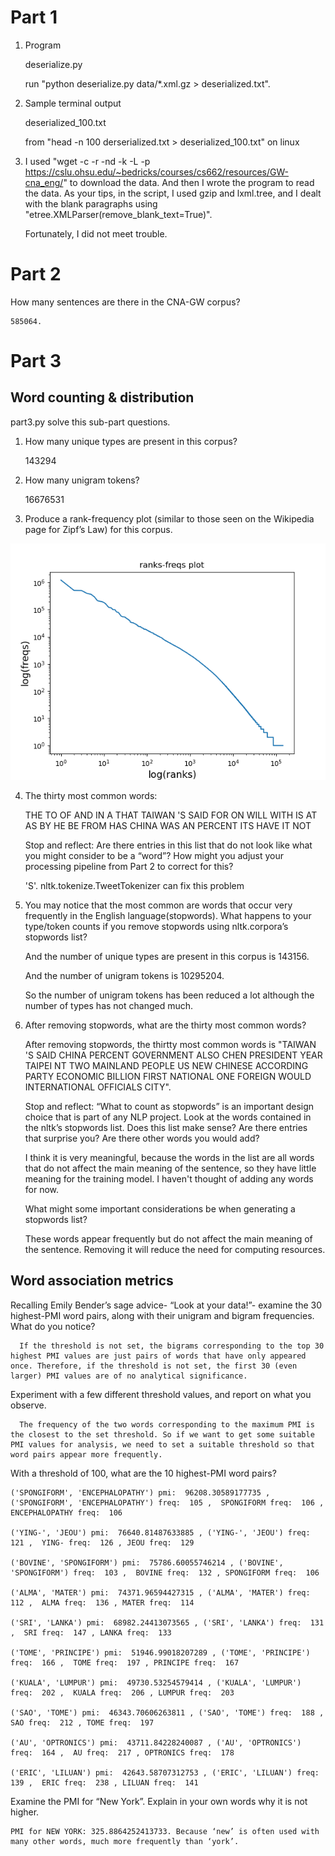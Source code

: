 # Part 1

1. Program

   deserialize.py

   run "python deserialize.py data/*.xml.gz > deserialized.txt".


2. Sample terminal output

   deserialized_100.txt

   from "head -n 100 derserialized.txt > deserialized_100.txt" on linux

3. I used "wget -c -r -nd -k -L -p https://cslu.ohsu.edu/~bedricks/courses/cs662/resources/GW-cna_eng/" to download  the data. And then I wrote the program to read the data. As your tips, in the script, I used gzip and lxml.tree, and I dealt with the blank paragraphs using "etree.XMLParser(remove_blank_text=True)".

	Fortunately, I did not meet trouble.

# Part 2

 How many sentences are there in the CNA-GW corpus?

 	585064.

# Part 3

## Word counting & distribution

   part3.py solve this sub-part questions.

  1. How many unique types are present in this corpus? 
     
     143294

  2. How many unigram tokens?

     16676531

  3. Produce a rank-frequency plot (similar to those seen on the Wikipedia page for Zipf’s Law) for this corpus. 
  
  ![rand_frequency](https://github.com/qchiujunhao/cs562NLP/blob/main/hw1/part3_1_3.png)


  4. The thirty most common words:
	 
	 THE TO OF AND IN A THAT TAIWAN 'S SAID FOR ON WILL WITH IS AT AS BY HE BE FROM HAS CHINA WAS AN PERCENT ITS HAVE IT NOT

	 Stop and reflect: Are there entries in this list that do not look like what you might consider to be a “word”? How might you adjust your processing pipeline from Part 2 to correct for this?

	 	'S'. nltk.tokenize.TweetTokenizer can fix this problem
  
  5. You may notice that the most common are words that occur very frequently in the English language(stopwords). What happens to your  type/token counts if you remove stopwords using nltk.corpora’s stopwords list? 

     

     And the number of unique types are present in this corpus is 143156.

     And the number of unigram tokens is 10295204.

     So the number of unigram tokens has been reduced a lot although the number of types has not changed much.

  6. After removing stopwords, what are the thirty most common words?

     After removing stopwords, the thirtty most common words is "TAIWAN 'S SAID CHINA PERCENT GOVERNMENT ALSO CHEN PRESIDENT YEAR TAIPEI NT TWO MAINLAND PEOPLE US NEW CHINESE ACCORDING PARTY ECONOMIC BILLION FIRST NATIONAL ONE FOREIGN WOULD INTERNATIONAL OFFICIALS CITY".

     Stop and reflect: “What to count as stopwords” is an important design choice that is part of any NLP project. Look at the words contained in the nltk’s stopwords list. Does this list make sense? Are there entries that surprise you? Are there other words you would add?

     	I think it is very meaningful, because the words in the list are all words that do not affect the main meaning of the sentence, so they have little meaning for the training model. I haven't thought of adding any words for now.
     
     What might some important considerations be when generating a stopwords list?

     	These words appear frequently but do not affect the main meaning of the sentence. Removing it will reduce the need for computing resources.


## Word association metrics

   Recalling Emily Bender’s sage advice- “Look at your data!”- examine the 30 highest-PMI word pairs, along with their unigram and bigram frequencies. What do you notice?

      If the threshold is not set, the bigrams corresponding to the top 30 highest PMI values are just pairs of words that have only appeared once. Therefore, if the threshold is not set, the first 30 (even larger) PMI values are of no analytical significance.


  Experiment with a few different threshold values, and report on what you observe.

      The frequency of the two words corresponding to the maximum PMI is the closest to the set threshold. So if we want to get some suitable PMI values for analysis, we need to set a suitable threshold so that word pairs appear more frequently.
  

  With a threshold of 100, what are the 10 highest-PMI word pairs?

    ('SPONGIFORM', 'ENCEPHALOPATHY') pmi:  96208.30589177735 , ('SPONGIFORM', 'ENCEPHALOPATHY') freq:  105 ,  SPONGIFORM freq:  106 , ENCEPHALOPATHY freq:  106

    ('YING-', 'JEOU') pmi:  76640.81487633885 , ('YING-', 'JEOU') freq:  121 ,  YING- freq:  126 , JEOU freq:  129

    ('BOVINE', 'SPONGIFORM') pmi:  75786.60055746214 , ('BOVINE', 'SPONGIFORM') freq:  103 ,  BOVINE freq:  132 , SPONGIFORM freq:  106

    ('ALMA', 'MATER') pmi:  74371.96594427315 , ('ALMA', 'MATER') freq:  112 ,  ALMA freq:  136 , MATER freq:  114

    ('SRI', 'LANKA') pmi:  68982.24413073565 , ('SRI', 'LANKA') freq:  131 ,  SRI freq:  147 , LANKA freq:  133

    ('TOME', 'PRINCIPE') pmi:  51946.99018207289 , ('TOME', 'PRINCIPE') freq:  166 ,  TOME freq:  197 , PRINCIPE freq:  167

    ('KUALA', 'LUMPUR') pmi:  49730.53254579414 , ('KUALA', 'LUMPUR') freq:  202 ,  KUALA freq:  206 , LUMPUR freq:  203

    ('SAO', 'TOME') pmi:  46343.70606263811 , ('SAO', 'TOME') freq:  188 ,  SAO freq:  212 , TOME freq:  197

    ('AU', 'OPTRONICS') pmi:  43711.84228240087 , ('AU', 'OPTRONICS') freq:  164 ,  AU freq:  217 , OPTRONICS freq:  178

    ('ERIC', 'LILUAN') pmi:  42643.58707312753 , ('ERIC', 'LILUAN') freq:  139 ,  ERIC freq:  238 , LILUAN freq:  141


  Examine the PMI for “New York”. Explain in your own words why it is not higher.

    PMI for NEW YORK: 325.8864252413733. Because ‘new’ is often used with many other words, much more frequently than ‘york’.





  
